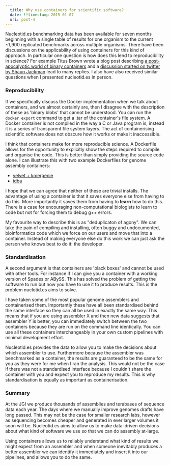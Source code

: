 ```yaml
---
  title: Why use containers for scientific software?
  date: !!timestamp 2015-01-07
  uri: post-4
---
```


Nucleotid.es benchmarking data has been available for seven months beginning
with a single table of results for one organism to the current ~1,900
replicated benchmarks across multiple organisms. There have been discussions on
the applicability of using containers for this kind of approach. In particular
one question is how does this lend to reproducibility in science? For example
Titus Brown wrote a blog post describing [a post-apocalyptic world of binary
containers][titus] and a [discussion started on twitter by Shaun
Jackman][twitter] lead to many replies. I also have also received similar
questions when I presented nucleotid.es in person.

[titus]: http://ivory.idyll.org/blog/2014-containers.html
[nucleotid.es]: http://nucleotid.es
[twitter]: https://twitter.com/sjackman/status/537723151057039362

### Reproducibility

If we specifically discuss the Docker implementation when we talk about
containers, and we almost certainly are, then I disagree with the description
of these as 'binary blobs' that cannot be understood. You can run the `docker
export` command to get a .tar of the container's file system. A Docker
container is not compiled in the way a C or Java program is, instead it is a
series of transparent file system layers. The act of containerising scientific
software does not obscure how it works or make it inaccessible.

I think that containers make for more reproducible science. A Dockerfile allows
for the opportunity to explicitly show the steps required to compile and
organise the code. This is better than simply providing the source code alone.
I can illustrate this with two example Dockerfiles for genome assembly
containers:

  * [velvet + kmergenie][velvet]
  * [idba][idba]

[velvet]: https://github.com/nucleotides/docker-velvet/blob/master/Dockerfile
[idba]: https://github.com/nucleotides/docker-idba/blob/master/Dockerfile

I hope that we can agree that neither of these are trivial installs. The
advantage of using a container is that it saves everyone else from having to do
this. More importantly it saves them from having to **learn** how to do this.
There is a case for encouraging non-computational biologists to learn to code
but not for forcing them to debug g++ errors.

My favourite way to describe this is as "deduplicaton of agony". We can take the
pain of compiling and installing, often buggy and undocumented, bioinformatics
code which we force on our users and move that into a container. Instead of
making everyone else do this work we can just ask the person who knows best to
do it: the developer.

### Standardisation

A second argument is that containers are 'black boxes' and cannot be used with
other tools. For instance if I can give you a container with a working version
of Spades or ABySS. This has solved the problem of getting the software to run
but now you have to use it to produce results. This is the problem nuclotid.es
aims to solve.

I have taken some of the most popular genome assemblers and containerised them.
Importantly these have all been standardised behind the same interface so they
can all be used in exactly the same way. This means that if you are using
assembler X and then new data suggests that assembler Y is better, you can
immediately switch between the two containers because they are run on the
command line identically. You can use all these containers interchangeably in
your own custom pipelines with minimal development effort.

Nucleotid.es provides the data to allow you to make the decisions about which
assembler to use. Furthermore because the assembler was benchmarked as a
container, the results are guaranteed to be the same for you as they were for
me when I ran the analysis. This would not be the case if there was not a
standardised interface because I couldn't share the container with you and
expect you to reproduce my results. This is why standardisation is equally as
important as containerisation.

### Summary

At the JGI we produce thousands of assemblies and terabases of sequence data
each year. The days where we manually improve genomes drafts have long passed.
This may not be the case for smaller research labs, however as sequencing
becomes cheaper and generated in ever larger volumes it soon will be.
Nucleotid.es aims to allow us to make data-driven decisions about what kind of
software we use so that we can do assembly at-large.

Using containers allows us to reliably understand what kind of results we might
expect from an assembler and when someone inevitably produces a better
assembler we can identify it immediately and insert it into our pipelines, and
allows you to do the same.
